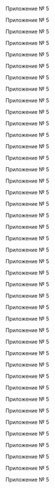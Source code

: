 Приложение № 5


Приложение № 5


Приложение № 5


Приложение № 5


Приложение № 5


Приложение № 5


Приложение № 5


Приложение № 5


Приложение № 5


Приложение № 5


Приложение № 5


Приложение № 5


Приложение № 5


Приложение № 5


Приложение № 5


Приложение № 5


Приложение № 5


Приложение № 5


Приложение № 5


Приложение № 5


Приложение № 5


Приложение № 5


Приложение № 5


Приложение № 5


Приложение № 5


Приложение № 5


Приложение № 5


Приложение № 5


Приложение № 5


Приложение № 5


Приложение № 5


Приложение № 5


Приложение № 5


Приложение № 5


Приложение № 5


Приложение № 5


Приложение № 5


Приложение № 5


Приложение № 5


Приложение № 5


Приложение № 5


Приложение № 5


